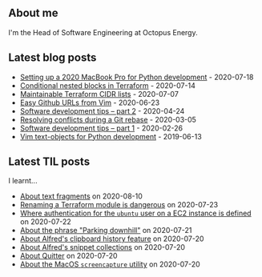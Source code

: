 ## About me
I'm the Head of Software Engineering at Octopus Energy.
## Latest blog posts
- [Setting up a 2020 MacBook Pro for Python development](https://codeinthehole.com/guides/settings-up-a-2020-macbook-for-python-development/) - 2020-07-18
- [Conditional nested blocks in Terraform](https://codeinthehole.com/tips/conditional-nested-blocks-in-terraform/) - 2020-07-14
- [Maintainable Terraform CIDR lists](https://codeinthehole.com/tips/terraform-cidrs/) - 2020-07-07
- [Easy Github URLs from Vim](https://codeinthehole.com/tips/easy-github-urls-from-vim/) - 2020-06-23
- [Software development tips – part 2](https://codeinthehole.com/tips/software-development-tips-part2/) - 2020-04-24
- [Resolving conflicts during a Git rebase](https://codeinthehole.com/guides/resolving-conflicts-during-a-git-rebase/) - 2020-03-05
- [Software development tips – part 1](https://codeinthehole.com/tips/software-development-tips-part1/) - 2020-02-26
- [Vim text-objects for Python development](https://codeinthehole.com/tips/vim-text-objects/) - 2019-06-13
## Latest TIL posts
I learnt...
- [About text fragments](http://til.codeinthehole.com/posts/about-text-fragments/) on 2020-08-10
- [Renaming a Terraform module is dangerous](http://til.codeinthehole.com/posts/renaming-a-terraform-module-leads-to-resource-recreation/) on 2020-07-23
- [Where authentication for the `ubuntu` user on a EC2 instance is defined](http://til.codeinthehole.com/posts/about-passwordless-users-in-ec2/) on 2020-07-22
- [About the phrase "Parking downhill"](http://til.codeinthehole.com/posts/park-downhill/) on 2020-07-21
- [About Alfred's clipboard history feature](http://til.codeinthehole.com/posts/alfred-clipboard-history/) on 2020-07-20
- [About Alfred's snippet collections](http://til.codeinthehole.com/posts/alfred-snippet-collections/) on 2020-07-20
- [About Quitter](http://til.codeinthehole.com/posts/quitter/) on 2020-07-20
- [About the MacOS `screencapture` utility](http://til.codeinthehole.com/posts/about-the-screencapture-bsd-util/) on 2020-07-20
